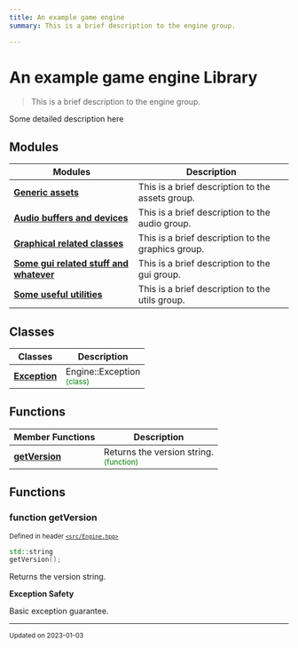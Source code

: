 ```yaml
---
title: An example game engine
summary: This is a brief description to the engine group. 

---
```


# An example game engine Library

> This is a brief description to the engine group. 




Some detailed description here 

## Modules

| Modules        | Description    |
| -------------- | -------------- |
| **[Generic assets](/libraries/group__Assets.md)** | This is a brief description to the assets group.  |
| **[Audio buffers and devices](/libraries/group__Audio.md)** | This is a brief description to the audio group.  |
| **[Graphical related classes](/libraries/group__Graphics.md)** | This is a brief description to the graphics group.  |
| **[Some gui related stuff and whatever](/libraries/group__Gui.md)** | This is a brief description to the gui group.  |
| **[Some useful utilities](/libraries/group__Utils.md)** | This is a brief description to the utils group.  |

## Classes

| Classes        | Description    |
| -------------- | -------------- |
| **[Exception](/classes/classEngine_1_1Exception.md)** | Engine::Exception<br> <sup><span style="color:green">(class)</span></sup> |

## Functions
| Member Functions | Description |
| -------------- | -------------- |
| **[getVersion](/libraries/group__Engine.md#function-getversion)** | Returns the version string. <br> <sup><span style="color:green">(function)</span></sup> |




## Functions

### function getVersion


<sup>Defined in header [`<src/Engine.hpp>`](/files/Engine_8hpp.md#file-engine.hpp)</sup>

```cpp 
std::string
getVersion();
```





Returns the version string. 

















**Exception Safety**

Basic exception guarantee.









-------------------------------

<sub>Updated on 2023-01-03</sub>